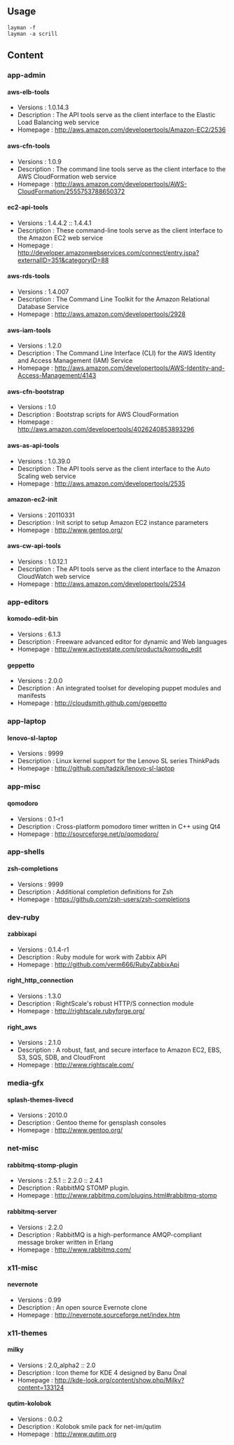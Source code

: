 ## Usage
    layman -f
    layman -a scrill

## Content

### app-admin

#### aws-elb-tools
* Versions    : 1.0.14.3
* Description : The API tools serve as the client interface to the Elastic Load Balancing web service
* Homepage    : http://aws.amazon.com/developertools/Amazon-EC2/2536

#### aws-cfn-tools
* Versions    : 1.0.9
* Description : The command line tools serve as the client interface to the AWS CloudFormation web service
* Homepage    : http://aws.amazon.com/developertools/AWS-CloudFormation/2555753788650372

#### ec2-api-tools
* Versions    : 1.4.4.2 :: 1.4.4.1
* Description : These command-line tools serve as the client interface to the Amazon EC2 web service
* Homepage    : http://developer.amazonwebservices.com/connect/entry.jspa?externalID=351&categoryID=88

#### aws-rds-tools
* Versions    : 1.4.007
* Description : The Command Line Toolkit for the Amazon Relational Database Service
* Homepage    : http://aws.amazon.com/developertools/2928

#### aws-iam-tools
* Versions    : 1.2.0
* Description : The Command Line Interface (CLI) for the AWS Identity and Access Management (IAM) Service
* Homepage    : http://aws.amazon.com/developertools/AWS-Identity-and-Access-Management/4143

#### aws-cfn-bootstrap
* Versions    : 1.0
* Description : Bootstrap scripts for AWS CloudFormation
* Homepage    : http://aws.amazon.com/developertools/4026240853893296

#### aws-as-api-tools
* Versions    : 1.0.39.0
* Description : The API tools serve as the client interface to the Auto Scaling web service
* Homepage    : http://aws.amazon.com/developertools/2535

#### amazon-ec2-init
* Versions    : 20110331
* Description : Init script to setup Amazon EC2 instance parameters
* Homepage    : http://www.gentoo.org/

#### aws-cw-api-tools
* Versions    : 1.0.12.1
* Description : The API tools serve as the client interface to the Amazon CloudWatch web service
* Homepage    : http://aws.amazon.com/developertools/2534

### app-editors

#### komodo-edit-bin
* Versions    : 6.1.3
* Description : Freeware advanced editor for dynamic and Web languages
* Homepage    : http://www.activestate.com/products/komodo_edit

#### geppetto
* Versions    : 2.0.0
* Description : An integrated toolset for developing puppet modules and manifests
* Homepage    : http://cloudsmith.github.com/geppetto

### app-laptop

#### lenovo-sl-laptop
* Versions    : 9999
* Description : Linux kernel support for the Lenovo SL series ThinkPads
* Homepage    : http://github.com/tadzik/lenovo-sl-laptop

### app-misc

#### qomodoro
* Versions    : 0.1-r1
* Description : Cross-platform pomodoro timer written in C++ using Qt4
* Homepage    : http://sourceforge.net/p/qomodoro/

### app-shells

#### zsh-completions
* Versions    : 9999
* Description : Additional completion definitions for Zsh
* Homepage    : https://github.com/zsh-users/zsh-completions

### dev-ruby

#### zabbixapi
* Versions    : 0.1.4-r1
* Description : Ruby module for work with Zabbix API
* Homepage    : http://github.com/verm666/RubyZabbixApi

#### right_http_connection
* Versions    : 1.3.0
* Description : RightScale's robust HTTP/S connection module
* Homepage    : http://rightscale.rubyforge.org/

#### right_aws
* Versions    : 2.1.0
* Description : A robust, fast, and secure interface to Amazon EC2, EBS, S3, SQS, SDB, and CloudFront
* Homepage    : http://www.rightscale.com/

### media-gfx

#### splash-themes-livecd
* Versions    : 2010.0
* Description : Gentoo theme for gensplash consoles
* Homepage    : http://www.gentoo.org/

### net-misc

#### rabbitmq-stomp-plugin
* Versions    : 2.5.1 :: 2.2.0 :: 2.4.1
* Description : RabbitMQ STOMP plugin.
* Homepage    : http://www.rabbitmq.com/plugins.html#rabbitmq-stomp

#### rabbitmq-server
* Versions    : 2.2.0
* Description : RabbitMQ is a high-performance AMQP-compliant message broker written in Erlang
* Homepage    : http://www.rabbitmq.com/

### x11-misc

#### nevernote
* Versions    : 0.99
* Description : An open source Evernote clone
* Homepage    : http://nevernote.sourceforge.net/index.htm

### x11-themes

#### milky
* Versions    : 2.0_alpha2 :: 2.0
* Description : Icon theme for KDE 4 designed by Banu Önal
* Homepage    : http://kde-look.org/content/show.php/Milky?content=133124

#### qutim-kolobok
* Versions    : 0.0.2
* Description : Kolobok smile pack for net-im/qutim
* Homepage    : http://www.qutim.org

